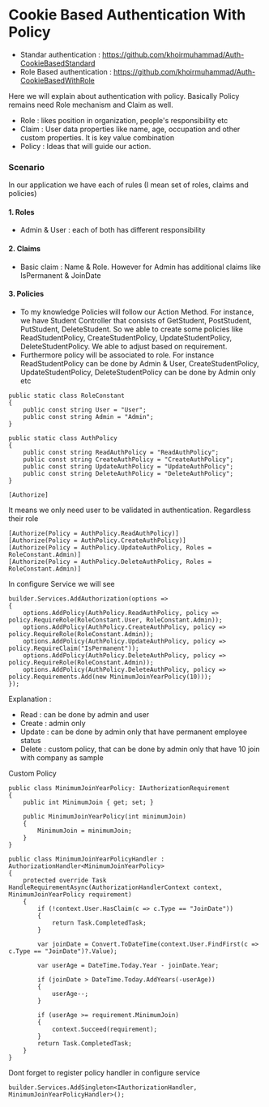 # Cookie Based Authentication With Policy

- Standar authentication : https://github.com/khoirmuhammad/Auth-CookieBasedStandard
- Role Based authentication : https://github.com/khoirmuhammad/Auth-CookieBasedWithRole

Here we will explain about authentication with policy. Basically Policy remains need Role mechanism and Claim as well.
- Role : likes position in organization, people's responsibility etc
- Claim : User data properties like name, age, occupation and other custom properties. It is key value combination
- Policy : Ideas that will guide our action.

### Scenario
In our application we have each of rules (I mean set of roles, claims and policies)

#### 1. Roles
- Admin & User : each of both has different responsibility

#### 2. Claims
- Basic claim : Name & Role. However for Admin has additional claims like IsPermanent & JoinDate

#### 3. Policies
- To my knowledge Policies will follow our Action Method. For instance, we have Student Controller that consists of GetStudent, PostStudent, PutStudent, DeleteStudent. So we able to create some policies like ReadStudentPolicy, CreateStudentPolicy, UpdateStudentPolicy, DeleteStudentPolicy. We able to adjust based on requirement.
- Furthermore policy will be associated to role. For instance ReadStudentPolicy can be done by Admin & User, CreateStudentPolicy, UpdateStudentPolicy, DeleteStudentPolicy can be done by Admin only etc

```
public static class RoleConstant
{
    public const string User = "User";
    public const string Admin = "Admin";
}
```
```
public static class AuthPolicy
{
    public const string ReadAuthPolicy = "ReadAuthPolicy";
    public const string CreateAuthPolicy = "CreateAuthPolicy";
    public const string UpdateAuthPolicy = "UpdateAuthPolicy";
    public const string DeleteAuthPolicy = "DeleteAuthPolicy";
}
```

```
[Authorize]
```
It means we only need user to be validated in authentication. Regardless their role

```
[Authorize(Policy = AuthPolicy.ReadAuthPolicy)]
[Authorize(Policy = AuthPolicy.CreateAuthPolicy)]
[Authorize(Policy = AuthPolicy.UpdateAuthPolicy, Roles = RoleConstant.Admin)]
[Authorize(Policy = AuthPolicy.DeleteAuthPolicy, Roles = RoleConstant.Admin)]
```

In configure Service we will see
```
builder.Services.AddAuthorization(options =>
{
    options.AddPolicy(AuthPolicy.ReadAuthPolicy, policy => policy.RequireRole(RoleConstant.User, RoleConstant.Admin));
    options.AddPolicy(AuthPolicy.CreateAuthPolicy, policy => policy.RequireRole(RoleConstant.Admin));
    options.AddPolicy(AuthPolicy.UpdateAuthPolicy, policy => policy.RequireClaim("IsPermanent"));
    options.AddPolicy(AuthPolicy.DeleteAuthPolicy, policy => policy.RequireRole(RoleConstant.Admin));
    options.AddPolicy(AuthPolicy.DeleteAuthPolicy, policy => policy.Requirements.Add(new MinimumJoinYearPolicy(10)));
});
```
Explanation :
- Read : can be done by admin and user
- Create : admin only
- Update : can be done by admin only that have permanent employee status
- Delete : custom policy, that can be done by admin only that have 10 join with company as sample

Custom Policy

```
public class MinimumJoinYearPolicy: IAuthorizationRequirement
{
    public int MinimumJoin { get; set; }

    public MinimumJoinYearPolicy(int minimumJoin)
    {
        MinimumJoin = minimumJoin;
    }
}
```
```
public class MinimumJoinYearPolicyHandler : AuthorizationHandler<MinimumJoinYearPolicy>
{
    protected override Task HandleRequirementAsync(AuthorizationHandlerContext context, MinimumJoinYearPolicy requirement)
    {
        if (!context.User.HasClaim(c => c.Type == "JoinDate"))
        {
            return Task.CompletedTask;
        }

        var joinDate = Convert.ToDateTime(context.User.FindFirst(c => c.Type == "JoinDate")?.Value);

        var userAge = DateTime.Today.Year - joinDate.Year;

        if (joinDate > DateTime.Today.AddYears(-userAge))
        {
            userAge--;
        }

        if (userAge >= requirement.MinimumJoin)
        {
            context.Succeed(requirement);
        }
        return Task.CompletedTask;
    }
}
```

Dont forget to register policy handler in configure service
```
builder.Services.AddSingleton<IAuthorizationHandler, MinimumJoinYearPolicyHandler>();
```

